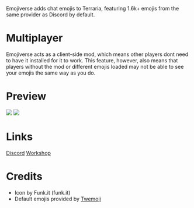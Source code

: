 Emojiverse adds chat emojis to Terraria, featuring 1.6k+ emojis from the same provider as Discord by default.

# Multiplayer
Emojiverse acts as a client-side mod, which means other players dont need to have it installed for it to work. This feature, however, also means that players without the mod or different emojis loaded may not be able to see your emojis the same way as you do.

# Preview
<img src=https://imgur.com/DVfv3HV.png>
<img src=https://imgur.com/mW0GTvG.png>

# Links
[Discord](https://discord.gg/nGJqynr9wk)
[Workshop](https://steamcommunity.com/sharedfiles/filedetails/?id=3079079431)

# Credits
- Icon by Funk.it (funk.it)
- Default emojis provided by [Twemoji](https://twemoji.twitter.com/)
